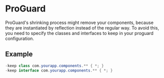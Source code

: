 # ProGuard

ProGuard's shrinking process might remove your components, because they are instantiated by reflection instead of the regular way. To avoid this, you need to specify the classes and interfaces to keep in your proguard configuration.

## Example

```java
-keep class com.yourapp.components.** { *; }
-keep interface com.yourapp.components.** { *; }
```